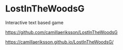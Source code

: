 # LostInTheWoodsG
Interactive text based game

https://github.com/camillaeriksson/LostInTheWoodsG

https://camillaeriksson.github.io/LostInTheWoodsG/